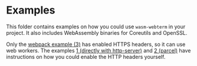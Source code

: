# Examples

This folder contains examples on how you could use `wasm-webterm` in your project.
It also includes WebAssembly binaries for Coreutils and OpenSSL.

Only the [webpack example (3)](./3-react-with-webpack) has enabled HTTPS headers, so it can use web workers.
The examples [1 (directly with http-server)](./1-directly-in-the-browser) and [2 (parcel)](./2-nodejs-with-parcel) have instructions on how you could enable the HTTP headers yourself.

